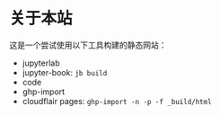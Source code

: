# 关于本站

这是一个尝试使用以下工具构建的静态网站：

- jupyterlab
- jupyter-book: `jb build`
- code
- ghp-import
- cloudflair pages: `ghp-import -n -p -f _build/html`

```{tableofcontents}

```
